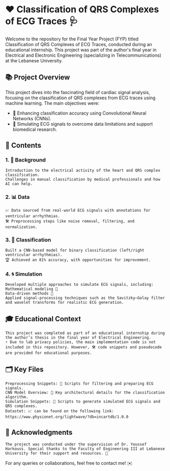 # ❤️ Classification of QRS Complexes of ECG Traces 🩺
Welcome to the repository for the Final Year Project (FYP) titled Classification of QRS Complexes of ECG Traces, conducted during an educational internship. This project was part of the author's final year in Electrical and Electronic Engineering (specializing in Telecommunications) at the Lebanese University.

## 📚 Project Overview
This project dives into the fascinating field of cardiac signal analysis, focusing on the classification of QRS complexes from ECG traces using machine learning. 
The main objectives were:
- 🎯 Enhancing classification accuracy using Convolutional Neural Networks (CNNs).
- 🔬 Simulating ECG signals to overcome data limitations and support biomedical research.

## 📂 Contents
### 1. 🧠 Background
    Introduction to the electrical activity of the heart and QRS complex classification.
    Challenges in manual classification by medical professionals and how AI can help.
### 2. 📊 Data
    📈 Data sourced from real-world ECG signals with annotations for ventricular arrhythmias.
    🛠️ Preprocessing steps like noise removal, filtering, and normalization.
    
### 3. 🤖 Classification
    Built a CNN-based model for binary classification (left/right ventricular arrhythmias).
    🏆 Achieved an 81% accuracy, with opportunities for improvement.
    
### 4. 🌀 Simulation
    Developed multiple approaches to simulate ECG signals, including:
    Mathematical modeling 📐
    Data-driven methods 🧮
    Applied signal-processing techniques such as the Savitzky–Golay filter and wavelet transforms for realistic ECG generation.
    
## 🎓 Educational Context
    This project was completed as part of an educational internship during the author’s thesis in the final year of Electrical Engineering. 
    ⚡ Due to lab privacy policies, the main implementation code is not included in this repository. However, 🛠️ code snippets and pseudocode are provided for educational purposes.

## 🗂️ Key Files
    Preprocessing Snippets: 📜 Scripts for filtering and preparing ECG signals.
    CNN Model Overview: 🤖 Key architectural details for the classification algorithm.
    Simulation Snippets: 🌊 Scripts to generate simulated ECG signals and QRS complexes.
    Datastet: 📈 can be found on the following link: https://www.physionet.org/lightwave/?db=incartdb/1.0.0 
    
## 🙏 Acknowledgments
    The project was conducted under the supervision of Dr. Youssef Harkouss. Special thanks to the Faculty of Engineering III at Lebanese University for their support and resources. 🎉

For any queries or collaborations, feel free to contact me! ✉️
